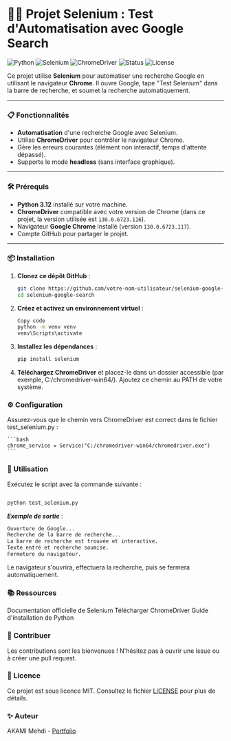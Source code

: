 # 🕵️‍♂️ Projet Selenium : Test d'Automatisation avec Google Search

![Python](https://img.shields.io/badge/Python-3.12-blue?style=for-the-badge&logo=python)
![Selenium](https://img.shields.io/badge/Selenium-4.26.1-green?style=for-the-badge&logo=selenium)
![ChromeDriver](https://img.shields.io/badge/ChromeDriver-130.0.6723.116-brightgreen?style=for-the-badge&logo=google-chrome)
![Status](https://img.shields.io/badge/Status-Actif-success?style=for-the-badge)
![License](https://img.shields.io/badge/License-MIT-blue?style=for-the-badge)

Ce projet utilise **Selenium** pour automatiser une recherche Google en utilisant le navigateur **Chrome**. Il ouvre Google, tape "Test Selenium" dans la barre de recherche, et soumet la recherche automatiquement.

---

### **📋 Fonctionnalités**

- **Automatisation** d'une recherche Google avec Selenium.
- Utilise **ChromeDriver** pour contrôler le navigateur Chrome.
- Gère les erreurs courantes (élément non interactif, temps d'attente dépassé).
- Supporte le mode **headless** (sans interface graphique).

---

### **🛠️ Prérequis**

- **Python 3.12** installé sur votre machine.
- **ChromeDriver** compatible avec votre version de Chrome (dans ce projet, la version utilisée est `130.0.6723.116`).
- Navigateur **Google Chrome** installé (version `130.0.6723.117`).
- Compte GitHub pour partager le projet.

---

### **📦 Installation**

1. **Clonez ce dépôt GitHub** :

   ```bash
   git clone https://github.com/votre-nom-utilisateur/selenium-google-search.git
   cd selenium-google-search
   ```

2. **Créez et activez un environnement virtuel** :

    ```bash
    Copy code
    python -m venv venv
    venv\Scripts\activate
    ```

3. **Installez les dépendances** :

    ```bash
    pip install selenium
    ```
3. **Téléchargez ChromeDriver** et placez-le dans un dossier accessible (par exemple, C:/chromedriver-win64/). Ajoutez ce chemin au PATH de votre système.
   
 ### ⚙️ Configuration

Assurez-vous que le chemin vers ChromeDriver est correct dans le fichier test_selenium.py :

    ```bash
    chrome_service = Service("C:/chromedriver-win64/chromedriver.exe")
    ```
### 🚀 Utilisation

Exécutez le script avec la commande suivante :

```bash

python test_selenium.py
```

***Exemple de sortie*** :

```bash
Ouverture de Google...
Recherche de la barre de recherche...
La barre de recherche est trouvée et interactive.
Texte entré et recherche soumise.
Fermeture du navigateur.
```
Le navigateur s'ouvrira, effectuera la recherche, puis se fermera automatiquement.

### 📚 Ressources

Documentation officielle de Selenium
Télécharger ChromeDriver
Guide d'installation de Python

### 🤝 Contribuer
Les contributions sont les bienvenues ! N'hésitez pas à ouvrir une issue ou à créer une pull request.

### 📄 Licence
Ce projet est sous licence MIT. Consultez le fichier [LICENSE](https://github.com/akamidev/Selenium/blob/main/LICENSE) pour plus de détails.

### ✨ Auteur
AKAMI Mehdi - [Portfolio](https://akamimehdi.netlify.app/)